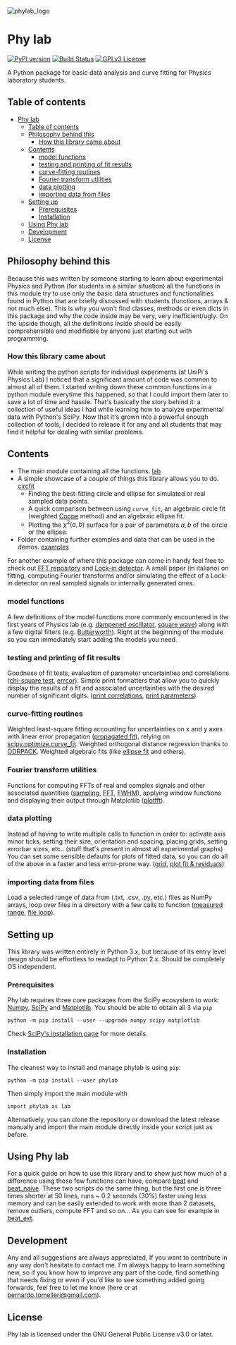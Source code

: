 ![phylab_logo](/svgs/logo.svg)

Phy lab
=======
[![PyPI version](https://badge.fury.io/py/phylab.svg)](https://badge.fury.io/py/phylab)
[![Build Status](https://github.com/BernardoTomelleri/phylab/actions//workflows/PyPI-publish-release.yml/badge.svg)](https://github.com/BernardoTomelleri/phylab/actions/workflows/PyPI-publish-release.yml)
[![GPLv3 License](https://img.shields.io/badge/License-GPLv3-blue.svg)](https://opensource.org/licenses/gpl-3.0.html)

A Python package for basic data analysis and curve fitting for Physics laboratory students.

## Table of contents
- [Phy lab](#phy-lab)
  * [Table of contents](#table-of-contents)
  * [Philosophy behind this](#philosophy-behind-this)
    + [How this library came about](#how-this-library-came-about)
  * [Contents](#contents)
    + [model functions](#model-functions)
    + [testing and printing of fit results](#testing-and-printing-of-fit-results)
    + [curve-fitting routines](#curve-fitting-routines)
    + [Fourier transform utilities](#fourier-transform-utilities)
    + [data plotting](#data-plotting)
    + [importing data from files](#importing-data-from-files)
  * [Setting up](#setting-up)
    + [Prerequisites](#prerequisites)
    + [Installation](#installation)
  * [Using Phy lab](#using-phy-lab)
  * [Development](#development)
  * [License](#license)

## Philosophy behind this
Because this was written by someone starting to learn about experimental Physics
and Python (for students in a similar situation) all the functions in this module
try to use only the basic data structures and functionalities found in Python
that are briefly discussed with students (functions, arrays & not much else).
This is why you won't find classes, methods or even dicts in this package
and why the code inside may be very, very inefficient/ugly.
On the upside though, all the definitions inside should be easily comprehensible
and modifiable by anyone just starting out with programming.

### How this library came about
While writing the python scripts for individual experiments (at UniPi's Physics Lab)
I noticed that a significant amount of code was common to almost all of them.
I started writing down these common functions in a python module everytime this
happened, so that I could import them later to save a lot of time and hassle.
That's basically the story behind it: a collection of useful ideas I had while
learning how to analyze experimental data with Python's SciPy.
Now that it's grown into a powerful enough collection of tools, I decided to
release it for any and all students that may find it helpful for dealing
with similar problems.

## Contents
- The main module containing all the functions. [lab]
- A simple showcase of a couple of things this library allows you to do. [circfit]
  - Finding the best-fitting circle and ellipse for simulated or real sampled data points.
  - A quick comparison between using `curve_fit`, an algebraic circle fit
   (weighted [Coope] method) and an algebraic ellipse fit.
  - Plotting the $\chi^2(a, b)$ surface for a pair of parameters $a, b$ of the circle or the ellipse.
- Folder containing further examples and data that can be used in the demos. [examples]

For another example of where this package can come in handy feel free to check
out [FFT repository] and [Lock-in detector]. A small paper (in italiano) on fitting,
computing Fourier transforms and/or simulating the effect of a Lock-in detector
on real sampled signals or internally generated ones.

### model functions
A few definitions of the model functions more commonly encountered in the first
years of Physics lab (e.g. [dampened oscillator], [square wave])
along with a few digital filters (e.g. [Butterworth]).
Right at the beginning of the module so you can immediately start adding
the models you need.

### testing and printing of fit results
Goodness of fit tests, evaluation of parameter uncertainties and
correlations  ([chi-square test], [errcor]).
Simple print formatters that allow you to quickly display the results
of a fit and associated uncertainties with the desired number of significant
digits. ([print correlations], [print parameters])

### curve-fitting routines
Weighted least-square fitting accounting for uncertainties on x and y axes
with linear error propagation ([propagated fit]), relying on [scipy.optimize.curve_fit].
Weighted orthogonal distance regression thanks to [ODRPACK].
Weighted algebraic fits (like [ellipse fit] and others).

### Fourier transform utilities
Functions for computing FFTs of real and complex signals and other
associated quantities ([sampling], [FFT], [FWHM]), applying window functions
and displaying their output through Matplotlib ([plotfft]).

### data plotting
Instead of having to write multiple calls to function in order to:
activate axis minor ticks, setting their size, orientation and spacing,
placing grids, setting errorbar sizes, etc.. (stuff that's present in
almost all experimental graphs)
You can set some sensible defaults for plots of fitted data, so you can
do all of the above in a faster and less error-prone way.
([grid], [plot fit &  residuals])

### importing data from files
Load a selected range of data from (.txt, .csv, .py, etc.) files as NumPy
arrays, loop over files in a directory with a few calls to function
([measured range], [file loop]).

## Setting up
This library was written entirely in Python 3.x, but because of its entry
level design should be effortless to readapt to Python 2.x.
Should be completely OS independent.

### Prerequisites
Phy lab requires three core packages from the SciPy ecosystem to work:
[Numpy], [SciPy] and [Matplotlib]. You should be able to obtain all 3 via `pip`
```
python -m pip install --user --upgrade numpy scipy matplotlib
```
Check [SciPy's installation page](https://www.scipy.org/install.html) for more details.

### Installation
The cleanest way to install and manage phylab is using `pip`:
```
python -m pip install --user phylab
```
Then simply import the main module with
```
import phylab as lab
```

Alternatively, you can clone the repository or download the latest release
manually and import the main module directly inside your script just as before.

## Using Phy lab
For a quick guide on how to use this library and to show just how much of a difference
using these few functions can have, compare [beat] and [beat_naive].
These two scripts do the same thing, but the first one is three times shorter
at 50 lines, runs ~ 0.2 seconds (30%) faster using less memory and can be
easily extended to work with more than 2 datasets, remove outliers,
compute FFT and so on... As you can see for example in [beat_ext].

## Development
Any and all suggestions are always appreciated, If you want to contribute
in any way don't hesitate to contact me. I'm always happy to learn something
new, so if you know how to improve any part of the code, find something
that needs fixing or even if you'd like to see something added going forwards,
feel free to let me know (here or at bernardo.tomelleri@gmail.com).

## License
Phy lab is licensed under the GNU General Public License v3.0 or later.

[//]: # (These are reference links used in the body of the readme and get
stripped out by the markdown processor.
See - http://stackoverflow.com/questions/4823468/store-comments-in-markdown-syntax)

   [lab]: <https://github.com/BernardoTomelleri/phylab/blob/master/phylab/lab.py>
   [circfit]: <https://github.com/BernardoTomelleri/phylab/blob/master/examples/circfit.py>
   [examples]: <https://github.com/BernardoTomelleri/phylab/tree/master/examples>
   [FFT repository]: <https://github.com/BernardoTomelleri/FFT>
   [Lock-in detector]: <https://github.com/BernardoTomelleri/FFT/blob/master/lockin.py>
   [Coope]: <https://ir.canterbury.ac.nz/bitstream/handle/10092/11104/coope_report_no69_1992.pdf?sequence=1&isAllowed=y>
   [dampened oscillator]: <https://github.com/BernardoTomelleri/phylab/blob/1a4a86d121a1c07b91af5dfc7ec03443b1939035/phylab/lab.py#L58>
   [square wave]: <https://github.com/BernardoTomelleri/phylab/blob/1a4a86d121a1c07b91af5dfc7ec03443b1939035/phylab/lab.py#L66>
   [Butterworth]: <https://github.com/BernardoTomelleri/phylab/blob/1a4a86d121a1c07b91af5dfc7ec03443b1939035/phylab/lab.py#L131>
   [chi-square test]: <https://github.com/BernardoTomelleri/phylab/blob/1a4a86d121a1c07b91af5dfc7ec03443b1939035/phylab/lab.py#L161>
   [errcor]: <https://github.com/BernardoTomelleri/phylab/blob/1a4a86d121a1c07b91af5dfc7ec03443b1939035/phylab/lab.py#L292>
   [print correlations]: <https://github.com/BernardoTomelleri/phylab/blob/1a4a86d121a1c07b91af5dfc7ec03443b1939035/phylab/lab.py#L301>
   [print parameters]: <https://github.com/BernardoTomelleri/phylab/blob/1a4a86d121a1c07b91af5dfc7ec03443b1939035/phylab/lab.py#L308>
   [propagated fit]: <https://github.com/BernardoTomelleri/phylab/blob/1a4a86d121a1c07b91af5dfc7ec03443b1939035/phylab/lab.py#L381>
   [ODRPACK]: <https://docs.scipy.org/doc/external/odrpack_guide.pdf>
   [scipy.optimize.curve_fit]: <https://docs.scipy.org/doc/scipy/reference/generated/scipy.optimize.curve_fit.html>
   [ellipse fit]: <https://github.com/BernardoTomelleri/phylab/blob/1a4a86d121a1c07b91af5dfc7ec03443b1939035/phylab/lab.py#L589>
   [sampling]: <https://github.com/BernardoTomelleri/phylab/blob/1a4a86d121a1c07b91af5dfc7ec03443b1939035/phylab/lab.py#L836>
   [FFT]: <https://github.com/BernardoTomelleri/phylab/blob/1a4a86d121a1c07b91af5dfc7ec03443b1939035/phylab/lab.py#L851>
   [FWHM]: <https://github.com/BernardoTomelleri/phylab/blob/1a4a86d121a1c07b91af5dfc7ec03443b1939035/phylab/lab.py#L336>
   [plotfft]: <https://github.com/BernardoTomelleri/phylab/blob/1a4a86d121a1c07b91af5dfc7ec03443b1939035/phylab/lab.py#L801>
   [grid]: <https://github.com/BernardoTomelleri/phylab/blob/1a4a86d121a1c07b91af5dfc7ec03443b1939035/phylab/lab.py#L653>
   [plot fit &  residuals]: <https://github.com/BernardoTomelleri/phylab/blob/1a4a86d121a1c07b91af5dfc7ec03443b1939035/phylab/lab.py#L729>
   [measured range]: <https://github.com/BernardoTomelleri/phylab/blob/1a4a86d121a1c07b91af5dfc7ec03443b1939035/phylab/lab.py#L902>
   [file loop]: <https://github.com/BernardoTomelleri/phylab/blob/1a4a86d121a1c07b91af5dfc7ec03443b1939035/phylab/lab.py#L943>
   [SciPy]: <https://www.scipy.org/scipylib/index.html>   
   [NumPy]: <https://numpy.org/>
   [Matplotlib]: <https://matplotlib.org/stable/index.html>
   [beat]: <https://github.com/BernardoTomelleri/phylab/blob/master/examples/beat.py>
   [beat_naive]: <https://github.com/BernardoTomelleri/phylab/blob/master/examples/beat_naive.py>
   [beat_ext]: <https://github.com/BernardoTomelleri/phylab/blob/master/examples/beat_ext.py>